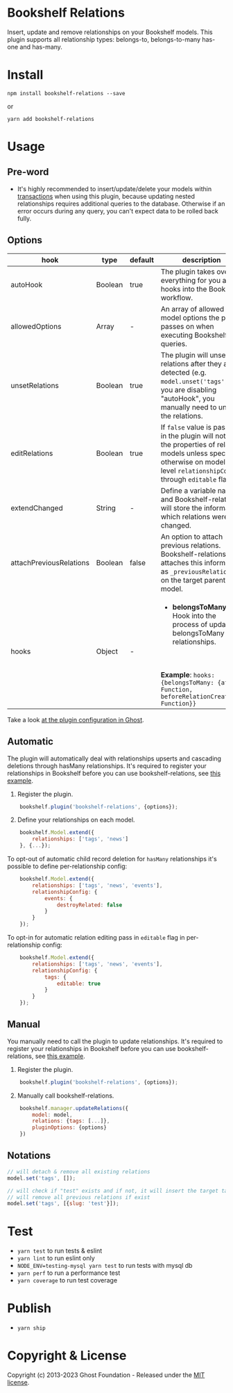 # Bookshelf Relations

Insert, update and remove relationships on your Bookshelf models.
This plugin supports all relationship types: belongs-to, belongs-to-many has-one and has-many.

# Install

`npm install bookshelf-relations --save`

or

`yarn add bookshelf-relations`


# Usage

## Pre-word

- It's highly recommended to insert/update/delete your models within [transactions](http://bookshelfjs.org/#Bookshelf-instance-transaction) when using this plugin, because updating nested relationships requires additional queries to the database. Otherwise if an error occurs during any query, you can't expect data to be rolled back fully.

## Options

| hook                    | type    | default | description                                                                                                                                                                                             |
| ----------------------- | ------- | ------- | ------------------------------------------------------------------------------------------------------------------------------------------------------------------------------------------------------- |
| autoHook                | Boolean | true    | The plugin takes over everything for you and hooks into the Bookshelf workflow.                                                                                                                         |
| allowedOptions          | Array   | -       | An array of allowed model options the plugin passes on when executing Bookshelf queries.                                                                                                                |
| unsetRelations          | Boolean | true    | The plugin will unset the relations after they are detected (e.g. `model.unset('tags')`). If you are disabling "autoHook", you manually need to unset the relations.                                    |
| editRelations           | Boolean | true    | If `false` value is passed in the plugin will not edit the properties of related models unless specified otherwise on model-level `relationshipConfig` through `editable` flag.                         |
| extendChanged           | String  | -       | Define a variable name and Bookshelf-relations will store the information which relations were changed.                                                                                                 |
| attachPreviousRelations | Boolean | false   | An option to attach previous relations. Bookshelf-relations attaches this information as `_previousRelations` on the target parent model.                                                               |
| hooks                   | Object  | -       | <ul><li>**belongsToMany**: Hook into the process of updating belongsToMany relationships. </ul> <br><br> **Example**: ```hooks: {belongsToMany: {after: Function, beforeRelationCreation: Function}}``` |

Take a look [at the plugin configuration in Ghost](https://github.com/TryGhost/Ghost/blob/2.21.0/core/server/models/base/index.js#L52).

## Automatic

The plugin will automatically deal with relationships upserts and cascading deletions through hasMany relationships.
It's required to register your relationships in Bookshelf before you can use bookshelf-relations, see [this example](https://github.com/TryGhost/Ghost/blob/2.21.0/core/server/models/post.js#L502).

1. Register the plugin.

```js
    bookshelf.plugin('bookshelf-relations', {options});
```

2. Define your relationships on each model.

```js
    bookshelf.Model.extend({
        relationships: ['tags', 'news']
    }, {...});
```

To opt-out of automatic child record deletion for `hasMany` relationships it's possible to define per-relationship config:

```js
    bookshelf.Model.extend({
        relationships: ['tags', 'news', 'events'],
        relationshipConfig: {
            events: {
                destroyRelated: false
            }
        }
    });
```

To opt-in for automatic relation editing pass in `editable` flag in per-relationship config:

```js
    bookshelf.Model.extend({
        relationships: ['tags', 'news', 'events'],
        relationshipConfig: {
            tags: {
                editable: true
            }
        }
    });
```

## Manual

You manually need to call the plugin to update relationships.
It's required to register your relationships in Bookshelf before you can use bookshelf-relations, see [this example](https://github.com/TryGhost/Ghost/blob/2.21.0/core/server/models/post.js#L502).

1. Register the plugin.

```js
    bookshelf.plugin('bookshelf-relations', {options});
```

2. Manually call bookshelf-relations.

```js
    bookshelf.manager.updateRelations({
        model: model,
        relations: {tags: [...]},
        pluginOptions: {options}
    })
```

## Notations

```js
// will detach & remove all existing relations
model.set('tags', []);

// will check if "test" exists and if not, it will insert the target tag
// will remove all previous relations if exist
model.set('tags', [{slug: 'test'}]);
```

# Test

- `yarn test` to run tests & eslint
- `yarn lint` to run eslint only
- `NODE_ENV=testing-mysql yarn test` to run tests with mysql db
- `yarn perf` to run a performance test
- `yarn coverage` to run test coverage

# Publish

- `yarn ship`

# Copyright & License

Copyright (c) 2013-2023 Ghost Foundation - Released under the [MIT license](LICENSE).

